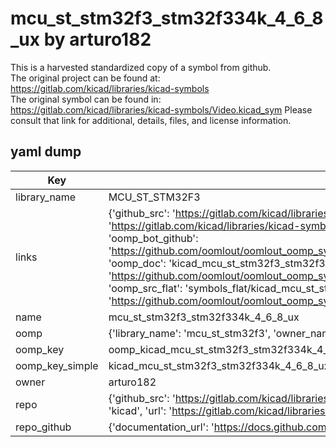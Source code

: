 # mcu_st_stm32f3_stm32f334k_4_6_8_ux by arturo182  
This is a harvested standardized copy of a symbol from github.  
The original project can be found at:  
https://gitlab.com/kicad/libraries/kicad-symbols  
The original symbol can be found in:
https://gitlab.com/kicad/libraries/kicad-symbols/Video.kicad_sym
Please consult that link for additional, details, files, and license information.  
## yaml dump  
| Key | Value |  
| --- | --- |  
| library_name | MCU_ST_STM32F3 |  
| links | {'github_src': 'https://gitlab.com/kicad/libraries/kicad-symbols/Video.kicad_sym', 'github_src_repo': 'https://gitlab.com/kicad/libraries/kicad-symbols', 'oomp_bot': 'kicad_mcu_st_stm32f3_stm32f334k_4_6_8_ux/working', 'oomp_bot_github': 'https://github.com/oomlout/oomlout_oomp_symbol_bot/tree/main/kicad_mcu_st_stm32f3_stm32f334k_4_6_8_ux/working', 'oomp_doc': 'kicad_mcu_st_stm32f3_stm32f334k_4_6_8_ux/working', 'oomp_doc_github': 'https://github.com/oomlout/oomlout_oomp_symbol_doc/tree/main/kicad_mcu_st_stm32f3_stm32f334k_4_6_8_ux/working', 'oomp_src_flat': 'symbols_flat/kicad_mcu_st_stm32f3_stm32f334k_4_6_8_ux/working', 'oomp_src_flat_github': 'https://github.com/oomlout/oomlout_oomp_symbol_src/tree/main/kicad_mcu_st_stm32f3_stm32f334k_4_6_8_ux/working'} |  
| name | mcu_st_stm32f3_stm32f334k_4_6_8_ux |  
| oomp | {'library_name': 'mcu_st_stm32f3', 'owner_name': 'kicad', 'symbol_name': 'mcu_st_stm32f3_stm32f334k_4_6_8_ux'} |  
| oomp_key | oomp_kicad_mcu_st_stm32f3_stm32f334k_4_6_8_ux |  
| oomp_key_simple | kicad_mcu_st_stm32f3_stm32f334k_4_6_8_ux |  
| owner | arturo182 |  
| repo | {'github_src': 'https://gitlab.com/kicad/libraries/kicad-symbols/Video.kicad_sym', 'name': 'libraries/kicad-symbols', 'owner': 'kicad', 'url': 'https://gitlab.com/kicad/libraries/kicad-symbols'} |  
| repo_github | {'documentation_url': 'https://docs.github.com/rest/repos/repos#get-a-repository', 'message': 'Not Found'} |  

